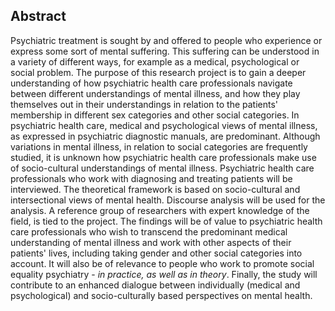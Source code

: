 ## Abstract

Psychiatric treatment is sought by and offered to people who experience or express some sort of mental suffering. This suffering can be understood in a variety of different ways, for example as a medical, psychological or social problem. The purpose of this research project is to gain a deeper understanding of how psychiatric health care professionals navigate between different understandings of mental illness, and how they play themselves out in their understandings in relation to the patients' membership in different sex categories and other social categories. In psychiatric health care, medical and psychological views of mental illness, as expressed in psychiatric diagnostic manuals, are predominant. Although variations in mental illness, in relation to social categories are frequently studied, it is unknown how psychiatric health care professionals make use of socio-cultural understandings of mental illness. Psychiatric health care professionals who work with diagnosing and treating patients will be interviewed. The theoretical framework is based on socio-cultural and intersectional views of mental health. Discourse analysis will be used for the analysis. A reference group of researchers with expert knowledge of the field, is tied to the project. The findings will be of value to psychiatric health care professionals who wish to transcend the predominant medical understanding of mental illness and work with other aspects of their patients' lives, including taking gender and other social categories into account. It will also be of relevance to people who work to promote social equality psychiatry - *in practice, as well as in theory*. Finally, the study will contribute to an enhanced dialogue between individually (medical and psychological) and socio-culturally based perspectives on mental health. 
